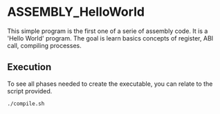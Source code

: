 # ASSEMBLY_HelloWorld

This simple program is the first one of a serie of assembly code. It is a 'Hello World' program. The goal is learn basics concepts of register, ABI call, compiling processes. 

## Execution

To see all phases needed to create the executable, you can relate to the script provided. 

```bash
./compile.sh
```
